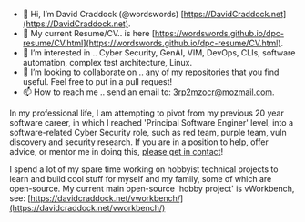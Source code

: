 - 👋 Hi, I’m David Craddock (@wordswords) [https://DavidCraddock.net](https://DavidCraddock.net).
- 👔 My current Resume/CV.. is here [https://wordswords.github.io/dpc-resume/CV.html](https://wordswords.github.io/dpc-resume/CV.html).
- 👀 I’m interested in .. Cyber Security, GenAI, VIM, DevOps, CLIs, software automation, complex test architecture, Linux.
- 💞️ I’m looking to collaborate on .. any of my repositories that you find useful. Feel free to put in a pull request!
- 📫 How to reach me .. send an email to: 3rp2mzocr@mozmail.com.

In my professional life, I am attempting to pivot from my previous 20 year software career, in which I reached 'Principal Software Enginer' level, into a software-related Cyber Security role, such as red team, purple team, vuln discovery and security research. If you are in a position to help, offer advice, or mentor me in doing this, [please get in contact](3rp2mzocr@mozmail.com)!

I spend a lot of my spare time working on hobbyist technical projects to learn and build cool stuff for myself and my family, some of which are open-source.   My current main open-source 'hobby project' is vWorkbench, see: [https://davidcraddock.net/vworkbench/](https://davidcraddock.net/vworkbench/)

<!---
wordswords/wordswords is a ✨ special ✨ repository because its `README.md` (this file) appears on your GitHub profile.
You can click the Preview link to take a look at your changes.
--->
